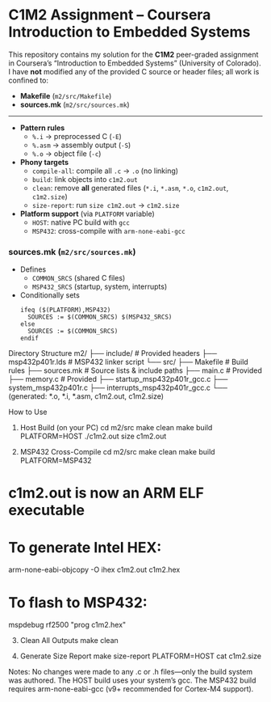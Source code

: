 # C1M2 Assignment – Coursera Introduction to Embedded Systems

This repository contains my solution for the **C1M2** peer-graded assignment in Coursera’s “Introduction to Embedded Systems” (University of Colorado).
I have **not** modified any of the provided C source or header files; all work is confined to:

- **Makefile** (`m2/src/Makefile`)
- **sources.mk** (`m2/src/sources.mk`)

---

- **Pattern rules**
  - `%.i` → preprocessed C (`-E`)
  - `%.asm` → assembly output (`-S`)
  - `%.o` → object file (`-c`)
- **Phony targets**
  - `compile-all`: compile all `.c` → `.o` (no linking)
  - `build`: link objects into `c1m2.out`
  - `clean`: remove **all** generated files (`*.i`, `*.asm`, `*.o`, `c1m2.out`, `c1m2.size`)
  - `size-report`: run `size c1m2.out` → `c1m2.size`
- **Platform support** (via `PLATFORM` variable)
  - `HOST`: native PC build with `gcc`
  - `MSP432`: cross-compile with `arm-none-eabi-gcc`

### sources.mk (`m2/src/sources.mk`)

- Defines
  - `COMMON_SRCS` (shared C files)
  - `MSP432_SRCS` (startup, system, interrupts)
- Conditionally sets
  ```make
  ifeq ($(PLATFORM),MSP432)
    SOURCES := $(COMMON_SRCS) $(MSP432_SRCS)
  else
    SOURCES := $(COMMON_SRCS)
  endif

Directory Structure
m2/
├── include/                    # Provided headers
├── msp432p401r.lds             # MSP432 linker script
└── src/
    ├── Makefile                # Build rules
    ├── sources.mk              # Source lists & include paths
    ├── main.c                  # Provided
    ├── memory.c                # Provided
    ├── startup_msp432p401r_gcc.c
    ├── system_msp432p401r.c
    ├── interrupts_msp432p401r_gcc.c
    └── (generated: *.o, *.i, *.asm, c1m2.out, c1m2.size)

How to Use

1. Host Build (on your PC)
cd m2/src
make clean
make build PLATFORM=HOST
./c1m2.out
size c1m2.out

2. MSP432 Cross-Compile
cd m2/src
make clean
make build PLATFORM=MSP432
# c1m2.out is now an ARM ELF executable
# To generate Intel HEX:
arm-none-eabi-objcopy -O ihex c1m2.out c1m2.hex
# To flash to MSP432:
mspdebug rf2500 "prog c1m2.hex"

3. Clean All Outputs
make clean

4. Generate Size Report
make size-report PLATFORM=HOST
cat c1m2.size

Notes:
No changes were made to any .c or .h files—only the build system was authored.
The HOST build uses your system’s gcc.
The MSP432 build requires arm-none-eabi-gcc (v9+ recommended for Cortex-M4 support).

